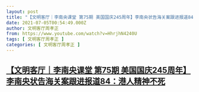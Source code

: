 ```yaml
---
layout: post
title: "【文明客厅｜李南央课堂 第75期 美国国庆245周年】李南央状告海关案跟进报道84：港人精神不死"
date: 2021-07-05T00:54:49.000Z
author: 文明客厅周孝正
from: https://www.youtube.com/watch?v=HhrjhN4240U
tags: [ 文明客厅周孝正 ]
categories: [ 文明客厅周孝正 ]
---
```

<!--1625446489000-->
[【文明客厅｜李南央课堂 第75期 美国国庆245周年】李南央状告海关案跟进报道84：港人精神不死](https://www.youtube.com/watch?v=HhrjhN4240U)
------

<div>

</div>
